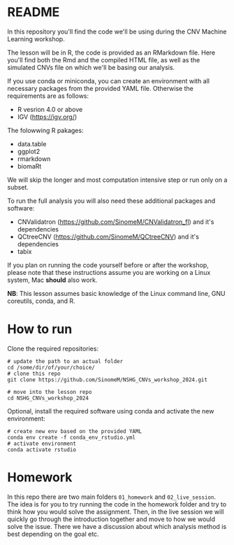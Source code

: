 # README

In this repository you'll find the code we'll be using during the CNV Machine
Learning workshop.

The lesson will be in R, the code is provided as an RMarkdown file. Here you'll
find both the Rmd and the compiled HTML file, as well as the simulated CNVs
file on which we'll be basing our analysis.

If you use conda or miniconda, you can create an environment with all necessary
packages from the provided YAML file. Otherwise the requirements are as follows:

- R vesrion 4.0 or above
- IGV (https://igv.org/)

The folowwing R pakages:

- data.table
- ggplot2
- rmarkdown
- biomaRt

We will skip the longer and most computation intensive step or run only on a subset.

To run the full analysis you will also need these additional packages and software:

- CNValidatron (https://github.com/SinomeM/CNValidatron_fl) and it's dependencies
- QCtreeCNV (https://github.com/SinomeM/QCtreeCNV) and it's dependencies
- tabix


If you plan on running the code yourself before or after the workshop, please
note that these instructions assume you are working on a Linux system, Mac **should**
also work.

**NB**: This lesson assumes basic knowledge of the Linux command line, GNU coreutils, conda, and R.

# How to run

Clone the required repositories:

```
# update the path to an actual folder
cd /some/dir/of/your/choice/
# clone this repo
git clone https://github.com/SinomeM/NSHG_CNVs_workshop_2024.git

# move into the lesson repo
cd NSHG_CNVs_workshop_2024
```

Optional, install the required software using conda and activate the new environment:

```
# create new env based on the provided YAML
conda env create -f conda_env_rstudio.yml
# activate environment
conda activate rstudio
```

# Homework

In this repo there are two main folders `01_homework` and `02_live_session`.
The idea is for you to try running the code in the homework folder and
try to think how you would solve the assignment. Then, in the live session
we will quickly go through the introduction together and move to how we would
solve the issue. There we have a discussion about which analysis method is best depending
on the goal etc.
